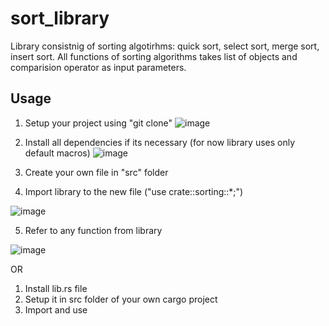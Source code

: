 # sort_library
Library consistnig of sorting algotirhms: quick sort, select sort, merge sort, insert sort. All functions of sorting algorithms takes list of objects and comparision operator as input parameters.

## Usage
1. Setup your project using "git clone"
![image](https://github.com/Dikong1/sortLibrary/assets/84706388/8fdbd5c8-e8f8-4480-84a1-056d766187ad)

2. Install all dependencies if its necessary (for now library uses only default macros)
![image](https://github.com/Dikong1/sortLibrary/assets/84706388/45f2636f-ff2d-4aa3-93e2-279f07f092bb)

3. Create your own file in "src" folder
4. Import library to the new file ("use crate::sorting::*;")

![image](https://github.com/Dikong1/sortLibrary/assets/84706388/41f27062-17b9-4f64-bc55-092c8bd92cf0)

5. Refer to any function from library

![image](https://github.com/Dikong1/sortLibrary/assets/84706388/71afbc2e-ab42-4e34-b3ed-1b74518e2340)


OR

1. Install lib.rs file
2. Setup it in src folder of your own cargo project
3. Import and use



